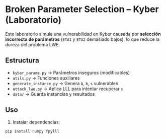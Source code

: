 # Broken Parameter Selection – Kyber (Laboratorio)

Este laboratorio simula una vulnerabilidad en Kyber causada por **selección incorrecta de parámetros** (`ETA1` y `ETA2` demasiado bajos), lo que reduce la dureza del problema LWE.

## Estructura
- `kyber_params.py` → Parámetros inseguros (modificables)
- `utils.py` → Funciones auxiliares
- `generate_instance.py` → Genera `A`, `b`, `s` vulnerables
- `attack_lwe.py` → Aplica LLL para intentar recuperar `s`
- `data/` → Guarda instancias y resultados

## Uso
1. Instalar dependencias:
```bash
pip install numpy fpylll
